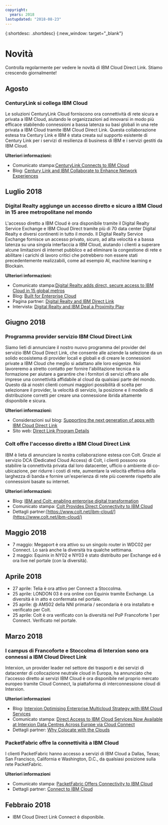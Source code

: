 ```yaml
---
copyright:
  years: 2018
lastupdated: "2018-08-23"
---
```


{:shortdesc: .shortdesc}
{:new_window: target="_blank"}

# Novità

Controlla regolarmente per vedere le novità di IBM Cloud Direct Link. Stiamo crescendo giornalmente!

## Agosto 

### CenturyLink si collega IBM Cloud
 
Le soluzioni CenturyLink Cloud forniscono ora connettività di rete sicura e privata a IBM Cloud, aiutando le organizzazioni ad innovarsi in modo più efficace stabilendo connessioni a bassa latenza su basi globali in una rete privata a IBM Cloud tramite IBM Cloud Direct Link. Questa collaborazione estesa tra Century Link e IBM è stata creata sul supporto esistente di Century Link per i servizi di resilienza di business di IBM e i servizi gestiti da IBM Cloud.
 
**Ulteriori informazioni:**
* Comunicato stampa:[CenturyLink Connects to IBM Cloud](http://news.centurylink.com/2018-08-01-CenturyLink-Connects-Enterprises-to-IBM-Cloud)
* Blog: [Century Link and IBM Collaborate to Enhance Network Experiences](https://www.ibm.com/blogs/bluemix/2018/08/centurylink-ibm-enhance-network-experiences/)

## Luglio 2018

### Digital Realty aggiunge un accesso diretto e sicuro a IBM Cloud in 15 aree metropolitane nel mondo
 
L'accesso diretto a IBM Cloud è ora disponibile tramite il Digital Realty Service Exchange e IBM Cloud Direct tramite più di 70 data center Digital Realty e diversi continenti in tutto il mondo. Il Digital Realty Service Exchange fornisce un accesso privato, sicuro, ad alta velocità e a bassa latenza su una singola interfaccia a IBM Cloud, aiutando i clienti a superare alcune limitazioni di internet pubblico e ad eliminare la congestione di rete e abilitare i carichi di lavoro critici che potrebbero non essere stati precedentemente realizzabili, come ad esempio AI, machine learning e Blockain.
 
**Ulteriori informazioni:**
* Comunicato stampa:[Digital Realty adds direct, secure access to IBM Cloud in 15 global metros](http://investor.digitalrealty.com/investor-relations/news-and-events/news/news-details/2018/Digital-Realty-Adds-Direct-Secure-Access-to-IBM-Cloud-in-15-Global-Metros/default.aspx?_ga=2.4622768.2004310000.1533067916-309713252.1509692838)
* Blog: [Built for Enterprise Cloud](https://www.ibm.com/blogs/bluemix/2018/07/digital-realty-ibm-cloud-direct-link-expand-network/)
* Pagina partner: [Digital Realty and IBM Direct Link](https://www.digitalrealty.com/partners/alliance-partners/ibm-direct-link/)
* Intervista: [Digital Realty and IBM Deal a Proximity Play](https://www.lightreading.com/data-center/data-center-infrastructure/digital-realty-ibm-deal-a-proximity-play/d/d-id/744870)


## Giugno 2018

### Programma provider servizio IBM Cloud Direct Link

Siamo lieti di annunciare il nostro nuovo programma del provider del servizio IBM Cloud Direct Link, che consente alle aziende la selezione da un solido ecosistema di provider locali e globali e di creare le connessioni private a IBM Cloud che meglio si adattano alle loro esigenze. Noi lavoreremo a stretto contatto per fornire l'abilitazione tecnica e la formazione per aiutare a garantire che i fornitori di servizi offrano alle imprese una connettività affidabile al cloud da qualsiasi parte del mondo. Questo dà ai nostri clienti comuni maggiori possibilità di scelta per selezionare il provider, la velocità di servizio, la posizione e il modello di distribuzione corretti per creare una connessione ibrida altamente disponibile e sicura.
 
**Ulteriori informazioni:**
* Considerazioni sul blog: [Supporting the next generation of apps with IBM Cloud Direct Link](https://www.ibm.com/blogs/cloud-computing/2018/06/26/next-generation-cloud-apps-ibm-cloud-direct-link/)
* Sito web: [Direct Link Program Details](https://www.ibm.com/cloud/direct-link/partners)

### Colt offre l'accesso diretto a IBM Cloud Direct Link

IBM è lieta di annunciare la nostra collaborazione estesa con Colt. Grazie al servizio DCA (Dedicated Cloud Access) di Colt, i clienti possono ora stabilire la connettività privata dal loro datacenter, ufficio o ambiente di co-ubicazione, per ridurre i costi di rete, aumentare la velocità effettiva della larghezza di banda e fornire un'esperienza di rete più coerente rispetto alle connessioni basate su internet. 
 
**Ulteriori informazioni:**

* Blog: [IBM and Colt: enabling enterprise digital transformation](https://www.ibm.com/blogs/bluemix/2018/06/ibm-colt-enterprise-digital-transformation/)
* Comunicato stampa: [Colt Provides Direct Connectivity to IBM Cloud](https://www.colt.net/resources/colt-provides-direct-connectivity-ibm-cloud/)
* Dettagli partner:[https://www.colt.net/ibm-cloud/](https://www.colt.net/ibm-cloud/)

## Maggio 2018

 * 7 maggio: Megaport è ora attivo su un singolo router in WDC02 per Connect. Lo sarà anche la diversità tra qualche settimana.
 * 2 maggio: Equinix in NY02 e NY03 è stato distribuito per Exchange ed è ora live nel portale (con la diversità).

## Aprile 2018

 * 27 aprile: Telia è ora attivo per Connect a Stoccolma.
 * 25 aprile: LONDON 03 è ora online con Equinix tramite Exchange. La diversità è in atto e confermata nel portale.
 * 25 aprile: @ AMS02 della NNI primaria / secondaria è ora installato e verificato per Colt.
 * 25 aprile: Colt è ora verificato con la diversità nel PoP Francoforte 1 per Connect. Verificato nel portale.
 
## Marzo 2018
 
### I campus di Francoforte e Stoccolma di Interxion sono ora connessi a IBM Cloud Direct Link
 
Interxion, un provider leader nel settore dei trasporti e dei servizi di datacenter di collocazione neutrale cloud in Europa, ha annunciato che l'accesso diretto ai servizi IBM Cloud è ora disponibile nel proprio mercato europeo tramite Cloud Connect, la piattaforma di interconnessione cloud di Interxion.

**Ulteriori informazioni**

* Blog: [Interxion Optimising Enterprise Multicloud Strategy with IBM Cloud Services](https://www.interxion.com/blogs/2018/03/interxion-optimising-enterprise-multicloud-strategy-with-ibm-cloud-services/)
* Comunicato stampa: [Direct Access to IBM Cloud Services Now Available at Interxion Data Centres Across Europe via Cloud Connect](https://www.interxion.com/news/2018/03/direct-access-to-ibm-cloud-services/)
* Dettagli partner: [Why Colocate with the Clouds](https://www.interxion.com/why-interxion/colocate-with-the-clouds/ibm/)

### PacketFabric offre la connettività a IBM Cloud

I clienti PacketFabric hanno accesso a servizi di IBM Cloud a Dallas, Texas; San Francisco, California e Washington, D.C., da qualsiasi posizione sulla rete PacketFabric.

**Ulteriori informazioni**

* Comunicato stampa: [PacketFabric Offers Connectivity to IBM Cloud](https://www.packetfabric.com/news/2018/03/06/packetfabric-offers-connectivity-to-ibm.html)
* Dettagli partner: [Connect to IBM Cloud](https://www.packetfabric.com/packetcor/ibm-cloud/)

## Febbraio 2018
 
 * IBM Cloud Direct Link Connect è disponibile.
